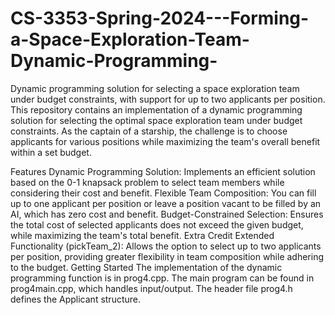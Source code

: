 # CS-3353-Spring-2024---Forming-a-Space-Exploration-Team-Dynamic-Programming-
Dynamic programming solution for selecting a space exploration team under budget constraints, with support for up to two applicants per position.
This repository contains an implementation of a dynamic programming solution for selecting the optimal space exploration team under budget constraints. As the captain of a starship, the challenge is to choose applicants for various positions while maximizing the team's overall benefit within a set budget.

Features
Dynamic Programming Solution: Implements an efficient solution based on the 0-1 knapsack problem to select team members while considering their cost and benefit.
Flexible Team Composition: You can fill up to one applicant per position or leave a position vacant to be filled by an AI, which has zero cost and benefit.
Budget-Constrained Selection: Ensures the total cost of selected applicants does not exceed the given budget, while maximizing the team's total benefit.
Extra Credit
Extended Functionality (pickTeam_2): Allows the option to select up to two applicants per position, providing greater flexibility in team composition while adhering to the budget.
Getting Started
The implementation of the dynamic programming function is in prog4.cpp.
The main program can be found in prog4main.cpp, which handles input/output.
The header file prog4.h defines the Applicant structure.
